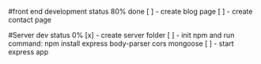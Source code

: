 #front end development status 80% done
[ ] - create blog page
[ ] - create contact page

#Server dev status 0%
[x] - create server folder
[ ] - init npm and run command: npm install express body-parser cors mongoose
[ ] - start express app
